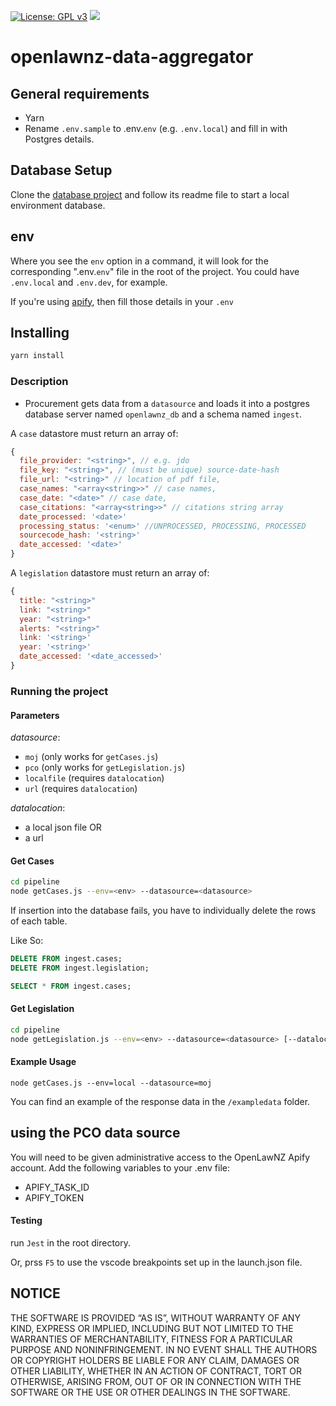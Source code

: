 [![License: GPL v3](https://img.shields.io/badge/License-GPLv3-blue.svg)](https://www.gnu.org/licenses/gpl-3.0)
![](https://badgen.net/dependabot/openlawnz/openlawnz-data-aggregator/214537725=?icon=dependabot)

# openlawnz-data-aggregator

## General requirements

- Yarn
- Rename `.env.sample` to .env.`env` (e.g. `.env.local`) and fill in with Postgres details.

## Database Setup
Clone the [database project](https://github.com/openlawnz/openlawnz-database) and follow its readme file to start a local environment database.

## env

Where you see the `env` option in a command, it will look for the corresponding ".env.`env`" file in the root of the project. You could have `.env.local` and `.env.dev`, for example.

If you're using [apify](https://www.apify.com/), then fill those details in your `.env`

## Installing

```bash
yarn install
```

### Description

- Procurement gets data from a `datasource` and loads it into a postgres database server named `openlawnz_db` and a schema named `ingest`.

A `case` datastore must return an array of:

```javascript
{
  file_provider: "<string>", // e.g. jdo
  file_key: "<string>", // (must be unique) source-date-hash
  file_url: "<string>" // location of pdf file,
  case_names: "<array<string>>" // case names,
  case_date: "<date>" // case date,
  case_citations: "<array<string>>" // citations string array
  date_processed: '<date>'
  processing_status: '<enum>' //UNPROCESSED, PROCESSING, PROCESSED
  sourcecode_hash: '<string>'
  date_accessed: '<date>'  
}
```

A `legislation` datastore must return an array of:

```javascript
{
  title: "<string>"
  link: "<string>"
  year: "<string>"
  alerts: "<string>"
  link: '<string>'
  year: '<string>'
  date_accessed: '<date_accessed>'
}
```

### Running the project

#### Parameters

*datasource*:

  - `moj` (only works for `getCases.js`)
  - `pco` (only works for `getLegislation.js`)
  - `localfile` (requires `datalocation`)
  - `url` (requires `datalocation`)

*datalocation*:

  - a local json file OR
  - a url

#### Get Cases

```bash
cd pipeline
node getCases.js --env=<env> --datasource=<datasource>
```

If insertion into the database fails, you have to individually delete the rows of each table.

Like So:  
```sql
DELETE FROM ingest.cases;
DELETE FROM ingest.legislation;

SELECT * FROM ingest.cases;
```

#### Get Legislation

```bash
cd pipeline
node getLegislation.js --env=<env> --datasource=<datasource> [--datalocation=<datalocation>]
```


#### Example Usage

```
node getCases.js --env=local --datasource=moj
```

You can find an example of the response data in the `/exampledata` folder.

## using the PCO data source
You will need to be given administrative access to the OpenLawNZ Apify account. Add the following variables to your .env file:

- APIFY_TASK_ID
- APIFY_TOKEN

#### Testing
run `Jest` in the root directory.

Or, prss `F5` to use the vscode breakpoints set up in the launch.json file. 

## NOTICE

THE SOFTWARE IS PROVIDED “AS IS”, WITHOUT WARRANTY OF ANY KIND, EXPRESS OR IMPLIED, INCLUDING BUT NOT LIMITED TO THE WARRANTIES OF MERCHANTABILITY, FITNESS FOR A PARTICULAR PURPOSE AND NONINFRINGEMENT. IN NO EVENT SHALL THE AUTHORS OR COPYRIGHT HOLDERS BE LIABLE FOR ANY CLAIM, DAMAGES OR OTHER LIABILITY, WHETHER IN AN ACTION OF CONTRACT, TORT OR OTHERWISE, ARISING FROM, OUT OF OR IN CONNECTION WITH THE SOFTWARE OR THE USE OR OTHER DEALINGS IN THE SOFTWARE.
